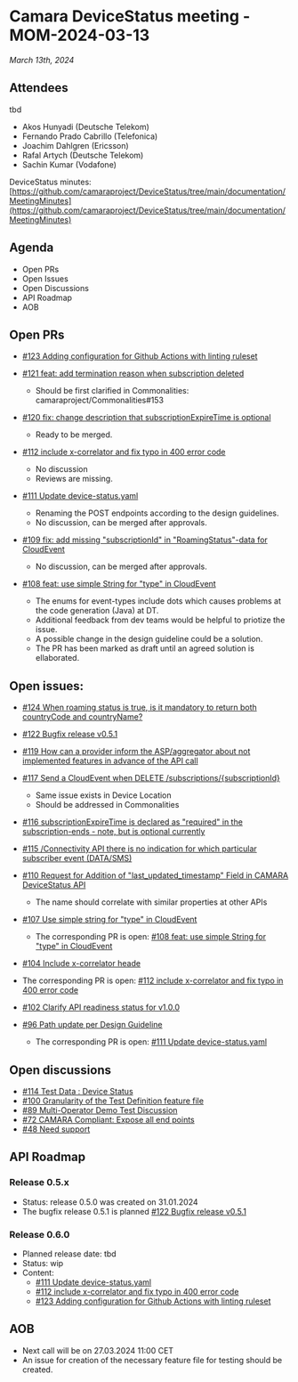 # Camara DeviceStatus meeting - MOM-2024-03-13

*March 13th, 2024*

## Attendees
tbd
* Akos Hunyadi (Deutsche Telekom)
* Fernando Prado Cabrillo (Telefonica)
* Joachim Dahlgren (Ericsson)
* Rafal Artych (Deutsche Telekom)
* Sachin Kumar (Vodafone)

DeviceStatus minutes: [https://github.com/camaraproject/DeviceStatus/tree/main/documentation/MeetingMinutes](https://github.com/camaraproject/DeviceStatus/tree/main/documentation/MeetingMinutes)

## Agenda

* Open PRs 
* Open Issues
* Open Discussions
* API Roadmap
* AOB


## Open PRs
* [#123 Adding configuration for Github Actions with linting ruleset](https://github.com/camaraproject/DeviceStatus/pull/123)
    
* [#121 feat: add termination reason when subscription deleted](https://github.com/camaraproject/DeviceStatus/pull/121)
  * Should be first clarified in Commonalities: camaraproject/Commonalities#153    
  
* [#120 fix: change description that subscriptionExpireTime is optional](https://github.com/camaraproject/DeviceStatus/pull/120)
    * Ready to be merged.

* [#112 include x-correlator and fix typo in 400 error code](https://github.com/camaraproject/DeviceStatus/pull/112)  
  * No discussion
  * Reviews are missing.

* [#111 Update device-status.yaml](https://github.com/camaraproject/DeviceStatus/pull/111)  
  * Renaming the POST endpoints according to the design guidelines.
  * No discussion, can be merged after approvals.
  
* [#109 fix: add missing "subscriptionId" in "RoamingStatus"-data for CloudEvent](https://github.com/camaraproject/DeviceStatus/pull/109)  
  * No discussion, can be merged after approvals.

* [#108 feat: use simple String for "type" in CloudEvent](https://github.com/camaraproject/DeviceStatus/pull/108)
  * The enums for event-types include dots which causes problems at the code generation (Java) at DT.
  * Additional feedback from dev teams would be helpful to priotize the issue.
  * A possible change in the design guideline could be a solution.
  * The PR has been marked as draft until an agreed solution is ellaborated.

## Open issues:

* [#124 When roaming status is true, is it mandatory to return both countryCode and countryName?](https://github.com/camaraproject/DeviceStatus/issues/124)
  
* [#122 Bugfix release v0.5.1](https://github.com/camaraproject/DeviceStatus/issues/122)
  
* [#119 How can a provider inform the ASP/aggregator about not implemented features in advance of the API call](https://github.com/camaraproject/DeviceStatus/issues/119)
  
* [#117 Send a CloudEvent when DELETE /subscriptions/{subscriptionId}](https://github.com/camaraproject/DeviceStatus/issues/117)
  * Same issue exists in Device Location
  * Should be addressed in Commonalities

* [#116 subscriptionExpireTime is declared as "required" in the subscription-ends - note, but is optional currently](https://github.com/camaraproject/DeviceStatus/issues/116)

* [#115 /Connectivity API there is no indication for which particular subscriber event (DATA/SMS)](https://github.com/camaraproject/DeviceStatus/issues/115)  

* [#110 Request for Addition of "last_updated_timestamp" Field in CAMARA DeviceStatus API](https://github.com/camaraproject/DeviceStatus/issues/110)
  * The name should correlate with similar properties at other APIs

* [#107 Use simple string for "type" in CloudEvent](https://github.com/camaraproject/DeviceStatus/issues/107)  
  * The corresponding PR is open: [#108 feat: use simple String for "type" in CloudEvent](https://github.com/camaraproject/DeviceStatus/pull/108) 

* [#104 Include x-correlator heade](https://github.com/camaraproject/DeviceStatus/issues/104)
 * The corresponding PR is open: [#112 include x-correlator and fix typo in 400 error code](https://github.com/camaraproject/DeviceStatus/pull/112) 

* [#102 Clarify API readiness status for v1.0.0](https://github.com/camaraproject/DeviceStatus/issues/102)
  
* [#96 Path update per Design Guideline](https://github.com/camaraproject/DeviceStatus/issues/96)  
  * The corresponding PR is open: [#111 Update device-status.yaml](https://github.com/camaraproject/DeviceStatus/pull/111) 
 


## Open discussions
* [#114 Test Data : Device Status](https://github.com/camaraproject/DeviceStatus/discussions/114)
* [#100 Granularity of the Test Definition feature file](https://github.com/camaraproject/DeviceStatus/discussions/100) 
* [#89 Multi-Operator Demo Test Discussion](https://github.com/camaraproject/DeviceStatus/discussions/89)
* [#72 CAMARA Compliant: Expose all end points](https://github.com/camaraproject/DeviceStatus/discussions/72)
* [#48 Need support](https://github.com/camaraproject/DeviceStatus/discussions/48)

## API Roadmap

### Release 0.5.x
* Status: release 0.5.0 was created on 31.01.2024
* The bugfix release 0.5.1 is planned [#122 Bugfix release v0.5.1](https://github.com/camaraproject/DeviceStatus/issues/122)

### Release 0.6.0
* Planned release date: tbd
* Status: wip
* Content:
    * [#111 Update device-status.yaml](https://github.com/camaraproject/DeviceStatus/pull/111)
    * [#112 include x-correlator and fix typo in 400 error code](https://github.com/camaraproject/DeviceStatus/pull/112)
    * [#123 Adding configuration for Github Actions with linting ruleset](https://github.com/camaraproject/DeviceStatus/pull/123)
  

## AOB
* Next call will be on 27.03.2024 11:00 CET
* An issue for creation of the necessary feature file for testing should be created.
